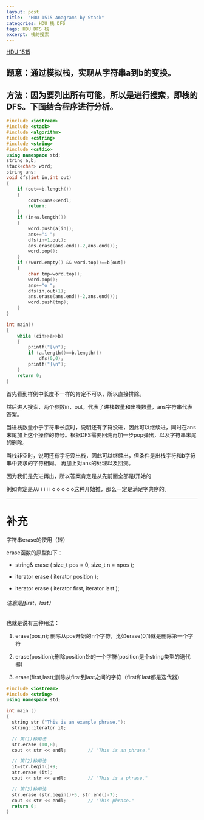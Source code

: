 ```yaml
---
layout: post
title:  "HDU 1515 Anagrams by Stack"
categories: HDU 栈 DFS
tags: HDU DFS 栈
excerpt: 栈的搜索
---
```


[HDU 1515](http://acm.hdu.edu.cn/showproblem.php?pid=1515)

## 题意：通过模拟栈，实现从字符串a到b的变换。

## 方法：因为要列出所有可能，所以是进行搜索，即栈的DFS。下面结合程序进行分析。

```c++
#include <iostream>
#include <stack>
#include <algorithm>
#include <cstring>
#include <string>
#include <cstdio>
using namespace std;
string a,b;
stack<char> word;
string ans;
void dfs(int in,int out)
{
    if (out==b.length())
    {
        cout<<ans<<endl;
        return;
    }
    if (in<a.length())
    {
        word.push(a[in]);
        ans+="i ";
        dfs(in+1,out);
        ans.erase(ans.end()-2,ans.end());
        word.pop();
    }
    if (!word.empty() && word.top()==b[out])
    {
        char tmp=word.top();
        word.pop();
        ans+="o ";
        dfs(in,out+1);
        ans.erase(ans.end()-2,ans.end());
        word.push(tmp);
    }
}

int main()
{
    while (cin>>a>>b)
    {
        printf("[\n");
        if (a.length()==b.length())
            dfs(0,0);
        printf("]\n");
    }
    return 0;
}
```

首先看到样例中长度不一样的肯定不可以，所以直接排除。

然后进入搜索，两个参数in，out，代表了进栈数量和出栈数量，ans字符串代表答案。

当进栈数量小于字符串长度时，说明还有字符没进，因此可以继续进，同时在ans末尾加上这个操作的符号。根据DFS需要回溯再加一步pop弹出，以及字符串末尾的删除。

当栈非空时，说明还有字符没出栈，因此可以继续出，但条件是出栈字符和b字符串中要求的字符相同。
再加上对ans的处理以及回溯。

因为我们是先进再出，所以答案肯定是从先前面全部是i开始的

例如肯定是从i i i i i o o o o o这种开始推，那么一定是满足字典序的。

***

# 补充
字符串erase的使用（转）

erase函数的原型如下：

* string& erase ( size_t pos = 0, size_t n = npos );

* iterator erase ( iterator position );

* iterator erase ( iterator first, iterator last );

###### 注意是[first，last）
也就是说有三种用法：

1. erase(pos,n); 删除从pos开始的n个字符，比如erase(0,1)就是删除第一个字符

2. erase(position);删除position处的一个字符(position是个string类型的迭代器)

3. erase(first,last);删除从first到last之间的字符（first和last都是迭代器）

```c++
#include <iostream>
#include <string>
using namespace std;

int main ()
{
  string str ("This is an example phrase.");
  string::iterator it;

  // 第(1)种用法
  str.erase (10,8);
  cout << str << endl;        // "This is an phrase."

  // 第(2)种用法
  it=str.begin()+9;
  str.erase (it);
  cout << str << endl;        // "This is a phrase."

  // 第(3)种用法
  str.erase (str.begin()+5, str.end()-7);
  cout << str << endl;        // "This phrase."
  return 0;
}
```

